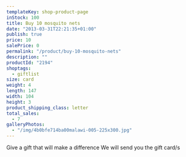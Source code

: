 ```yaml
---
templateKey: shop-product-page
inStock: 100
title: Buy 10 mosquito nets
date: "2013-03-31T22:21:35+01:00"
publish: true
price: 10
salePrice: 0
permalink: "/product/buy-10-mosquito-nets"
description: ""
productId: "2194"
shoptags:
  - giftlist
size: card
weight: 4
length: 147
width: 104
height: 3
product_shipping_class: letter
total_sales:
  - 7
galleryPhotos:
  - "/img/4b0bfe714ba00malawi-005-225x300.jpg"
---
```


Give a gift that will make a difference We will send you the gift card/s
